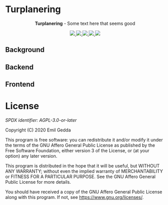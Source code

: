 # Turplanering

<p align="center">
  <b>Turplanering</b> - Some text here that seems good
</p>

<p align="center">
  <a href="https://github.com/EmilGedda/turplanering/actions" alt="Backend tests">
    <img src="https://github.com/EmilGedda/turplanering/workflows/Srv/badge.svg">
  </a>
  <a href="https://github.com/EmilGedda/turplanering/actions" alt="Frontend tests">
    <img src="https://github.com/EmilGedda/turplanering/workflows/Web/badge.svg">
  </a>
  <a href="https://codecov.io/gh/EmilGedda/turplanering" alt="Code coverage">
    <img src="https://codecov.io/gh/EmilGedda/turplanering/branch/main/graph/badge.svg" />
  </a>
  <a href="https://goreportcard.com/report/github.com/EmilGedda/turplanering" alt="Go report card">
    <img src="https://goreportcard.com/badge/github.com/EmilGedda/turplanering">
  </a>
  <a href="https://app.fossa.com/projects/git%2Bgithub.com%2FEmilGedda%2Fturplanering?ref=badge_shield" alt="FOSSA Status">
    <img src="https://app.fossa.com/api/projects/git%2Bgithub.com%2FEmilGedda%2Fturplanering.svg?type=shield"/>
  </a>
</p>

## Background

## Backend

## Frontend

# License
*SPDX identifier: AGPL-3.0-or-later*

Copyright (C) 2020 Emil Gedda

This program is free software: you can redistribute it and/or modify
it under the terms of the GNU Affero General Public License as published by
the Free Software Foundation, either version 3 of the License, or
(at your option) any later version.

This program is distributed in the hope that it will be useful,
but WITHOUT ANY WARRANTY; without even the implied warranty of
MERCHANTABILITY or FITNESS FOR A PARTICULAR PURPOSE.  See the
GNU Affero General Public License for more details.

You should have received a copy of the GNU Affero General Public License
along with this program. If not, see <https://www.gnu.org/licenses/>.
